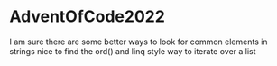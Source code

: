 # AdventOfCode2022
I am sure there are some better ways to look for common elements in strings
nice to find the ord() and linq style way to iterate over a list
